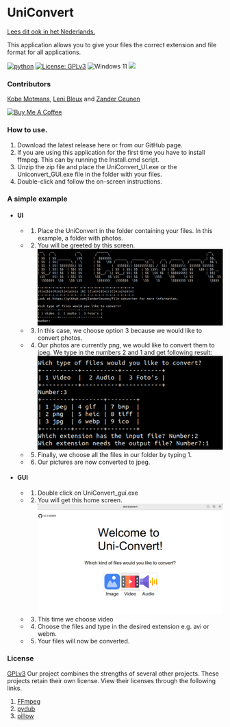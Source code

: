 
# UniConvert 
<a href="README.md">Lees dit ook in het Nederlands.</a>

This application allows you to give your files the correct extension and file format for all applications. 

[![python](https://img.shields.io/badge/Python-3.9-3776AB.svg?style=flat&logo=python&logoColor=white)](https://www.python.org)
[![License: GPLv3](https://img.shields.io/badge/License-GPLv3-blue.svg)](https://www.gnu.org/licenses/gpl-3.0)
![Windows 11](https://img.shields.io/badge/Windows%2011-%230079d5.svg?style=for-the-badge&logo=Windows%2011&logoColor=white)
<img src='https://img.shields.io/badge/PyCharm-000000.svg?&style=for-the-badge&logo=PyCharm&logoColor=white' />
### Contributors
<a href="https://github.com/KobeMotmans">Kobe Motmans</a>,   <a href="https://github.com/LeniBleux">Leni Bleux</a> and <a href="">Zander Ceunen</a>

<a href="https://www.buymeacoffee.com/KobeMotmans" target="_blank"><img src="https://cdn.buymeacoffee.com/buttons/default-orange.png" alt="Buy Me A Coffee" height="25" width="120"></a>
### How to use.
1. Download the latest release here or from our GitHub page.
2. If you are using this application for the first time you have to install ffmpeg. This can by running the Install.cmd script.
3. Unzip the zip file and place the UniConvert_UI.exe or the Uniconvert_GUI.exe file in the folder with your files.
4. Double-click and follow the on-screen instructions.

### A simple example
- #### UI
  - 1. Place the UniConvert in the folder containing your files. In this example, a folder with photos. 
  - 2. You will be greeted by this screen. ![Welcome screen](https://github.com/ZanderCeunen/UniConvert/blob/main/Cli/Images/Welcome.png)
  - 3. In this case, we choose option 3 because we would like to convert photos.
  - 4. Our photos are currently png, we would like to convert them to jpeg. We type in the numbers 2 and 1 and get following result: ![Result](https://github.com/ZanderCeunen/UniConvert/blob/main/Cli/Images/Result.png)
  - 5. Finally, we choose all the files in our folder by typing 1. 
  - 6. Our pictures are now converted to jpeg.
- #### GUI
  - 1. Double click on UniConvert_gui.exe 
  - 2. You will get this home screen. ![Welcome screen](https://github.com/ZanderCeunen/UniConvert/blob/main/Cli/Images/Welcome_gui.png)
  - 3. This time we choose video 
  - 4. Choose the files and type in the desired extension e.g. avi or webm.
  - 5. Your files will now be converted.


### License
<a href="https://www.gnu.org/licenses/gpl-3.0.nl.html">GPLv3</a>
Our project combines the strengths of several other projects. These projects retain their own license. View their licenses through the following links.
1. [FFmpeg](https://ffmpeg.org/legal.html)
2. [pydub](https://github.com/jiaaro/pydub) 
3. [pillow](https://github.com/python-pillow/Pillow)